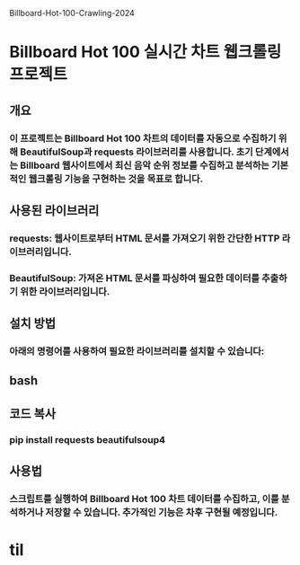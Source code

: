 
Billboard-Hot-100-Crawling-2024
# Billboard Hot 100 실시간 차트 웹크롤링 프로젝트

## 개요
### 이 프로젝트는 Billboard Hot 100 차트의 데이터를 자동으로 수집하기 위해 BeautifulSoup과 requests 라이브러리를 사용합니다. 초기 단계에서는 Billboard 웹사이트에서 최신 음악 순위 정보를 수집하고 분석하는 기본적인 웹크롤링 기능을 구현하는 것을 목표로 합니다.

## 사용된 라이브러리
### requests: 웹사이트로부터 HTML 문서를 가져오기 위한 간단한 HTTP 라이브러리입니다.
### BeautifulSoup: 가져온 HTML 문서를 파싱하여 필요한 데이터를 추출하기 위한 라이브러리입니다.
## 설치 방법
### 아래의 명령어를 사용하여 필요한 라이브러리를 설치할 수 있습니다:

## bash
## 코드 복사
### pip install requests beautifulsoup4
## 사용법
### 스크립트를 실행하여 Billboard Hot 100 차트 데이터를 수집하고, 이를 분석하거나 저장할 수 있습니다. 추가적인 기능은 차후 구현될 예정입니다.

# til
